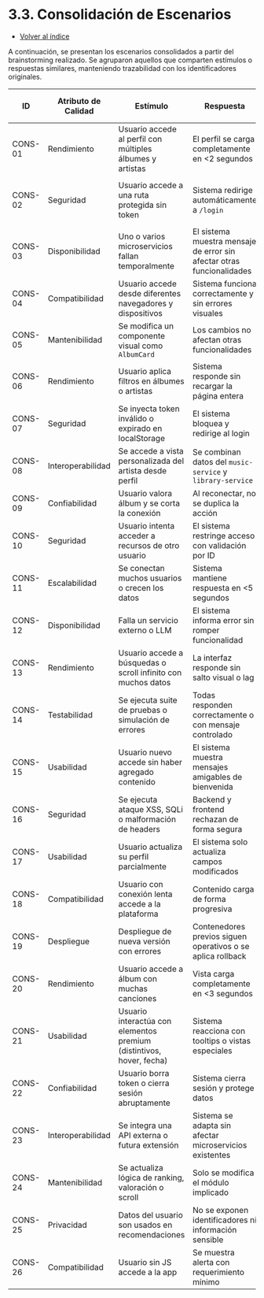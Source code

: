 # 3.3. Consolidación de Escenarios
- [Volver al índice](/3/3.md)

A continuación, se presentan los escenarios consolidados a partir del brainstorming realizado. Se agruparon aquellos que comparten estímulos o respuestas similares, manteniendo trazabilidad con los identificadores originales.

| ID      | Atributo de Calidad | Estímulo | Respuesta | ID Escenario Preliminar | Sustento | Comentarios |
|---------|---------------------|----------|-----------|--------------------------|----------|-------------|
| CONS-01 | Rendimiento         | Usuario accede al perfil con múltiples álbumes y artistas | El perfil se carga completamente en <2 segundos | ESC-01, ESC-10, ESC-25 | Optimización en scroll y carga de datos | Comprobable desde `/profile` |
| CONS-02 | Seguridad            | Usuario accede a una ruta protegida sin token | Sistema redirige automáticamente a `/login` | ESC-02, ESC-47 | Protección con `PrivateRoute` y JWT middleware | Verificable sin token |
| CONS-03 | Disponibilidad       | Uno o varios microservicios fallan temporalmente | El sistema muestra mensaje de error sin afectar otras funcionalidades | ESC-03, ESC-14, ESC-30 | Tolerancia a fallos y manejo de errores | Desconectable con Docker |
| CONS-04 | Compatibilidad       | Usuario accede desde diferentes navegadores y dispositivos | Sistema funciona correctamente y sin errores visuales | ESC-04, ESC-23, ESC-28 | Pruebas en múltiples entornos | Mobile-ready y cross-browser |
| CONS-05 | Mantenibilidad       | Se modifica un componente visual como `AlbumCard` | Los cambios no afectan otras funcionalidades | ESC-05, ESC-12, ESC-26 | Componentes encapsulados | Modularidad clara |
| CONS-06 | Rendimiento          | Usuario aplica filtros en álbumes o artistas | Sistema responde sin recargar la página entera | ESC-06, ESC-31, ESC-43 | Filtros y scroll vertical | Ya implementado |
| CONS-07 | Seguridad            | Se inyecta token inválido o expirado en localStorage | El sistema bloquea y redirige al login | ESC-07, ESC-29, ESC-58 | Verificación JWT activa | Validación frontend y backend |
| CONS-08 | Interoperabilidad    | Se accede a vista personalizada del artista desde perfil | Se combinan datos del `music-service` y `library-service` | ESC-08, ESC-42 | Interacción de microservicios | Ejecutable desde `/my-artist/:id` |
| CONS-09 | Confiabilidad        | Usuario valora álbum y se corta la conexión | Al reconectar, no se duplica la acción | ESC-09, ESC-24 | Protección contra doble envío | Ya ocurre en flujo de valoración |
| CONS-10 | Seguridad            | Usuario intenta acceder a recursos de otro usuario | El sistema restringe acceso con validación por ID | ESC-11, ESC-17 | Control de acceso basado en token | JWT identifica userId único |
| CONS-11 | Escalabilidad        | Se conectan muchos usuarios o crecen los datos | Sistema mantiene respuesta en <5 segundos | ESC-16, ESC-22 | Testeable con Artillery | MongoDB indexado y consultas separadas |
| CONS-12 | Disponibilidad       | Falla un servicio externo o LLM | El sistema informa error sin romper funcionalidad | ESC-20, ESC-21 | Graciaful fallback | Aplica para futuras extensiones |
| CONS-13 | Rendimiento          | Usuario accede a búsquedas o scroll infinito con muchos datos | La interfaz responde sin salto visual o lag | ESC-15, ESC-36, ESC-56 | Scroll progresivo | Demostrable con búsquedas y perfil |
| CONS-14 | Testabilidad         | Se ejecuta suite de pruebas o simulación de errores | Todas responden correctamente o con mensaje controlado | ESC-19, ESC-33, ESC-48 | Postman + error simulation | Validable en entorno local |
| CONS-15 | Usabilidad           | Usuario nuevo accede sin haber agregado contenido | El sistema muestra mensajes amigables de bienvenida | ESC-51, ESC-53 | UX para onboarding | Mejora ya implementada |
| CONS-16 | Seguridad            | Se ejecuta ataque XSS, SQLi o malformación de headers | Backend y frontend rechazan de forma segura | ESC-34, ESC-17, ESC-58 | Validaciones en React y PostgreSQL | Parametrización de queries y escapes |
| CONS-17 | Usabilidad           | Usuario actualiza su perfil parcialmente | El sistema solo actualiza campos modificados | ESC-37, ESC-59 | Edición de perfil opcional | Verificable en `/edit_profile` |
| CONS-18 | Compatibilidad       | Usuario con conexión lenta accede a la plataforma | Contenido carga de forma progresiva | ESC-52, ESC-55 | Lazy loading, validación de red | UX adaptable |
| CONS-19 | Despliegue           | Despliegue de nueva versión con errores | Contenedores previos siguen operativos o se aplica rollback | ESC-44, ESC-60, ESC-49 | Docker resiliente | Verificable en entorno local |
| CONS-20 | Rendimiento          | Usuario accede a álbum con muchas canciones | Vista carga completamente en <3 segundos | ESC-49, ESC-41 | Verificable con álbum “Trench” | Álbum largo con múltiples ratings |
| CONS-21 | Usabilidad           | Usuario interactúa con elementos premium (distintivos, hover, fecha) | Sistema reacciona con tooltips o vistas especiales | ESC-35, ESC-46 | UX premium clara | Demostrable ahora |
| CONS-22 | Confiabilidad        | Usuario borra token o cierra sesión abruptamente | Sistema cierra sesión y protege datos | ESC-47, ESC-39 | Manejo de sesión reactivo | Validado con `localStorage.remove()` |
| CONS-23 | Interoperabilidad    | Se integra una API externa o futura extensión | Sistema se adapta sin afectar microservicios existentes | ESC-13, ESC-42, ESC-59 | Arquitectura por servicios | API Gateway y rutas independientes |
| CONS-24 | Mantenibilidad       | Se actualiza lógica de ranking, valoración o scroll | Solo se modifica el módulo implicado | ESC-18, ESC-46, ESC-57 | Módulos con alta cohesión | Separación funcional sólida |
| CONS-25 | Privacidad           | Datos del usuario son usados en recomendaciones | No se exponen identificadores ni información sensible | ESC-32, ESC-43 | Prompt neutral y privado | Aplica en futura vista de recomendaciones |
| CONS-26 | Compatibilidad       | Usuario sin JS accede a la app | Se muestra alerta con requerimiento mínimo | ESC-38 | Mejora opcional implementable | Ya se puede añadir como fallback |